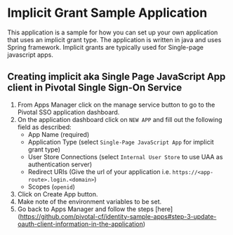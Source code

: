 # Implicit Grant Sample Application

This application is a sample for how you can set up your own application that uses an implicit grant type. The application is written in java and uses Spring framework.
Implicit grants are typically used for Single-page javascript apps.

## Creating implicit aka Single Page JavaScript App client in Pivotal Single Sign-On Service

1. From Apps Manager click on the manage service button to go to the Pivotal SSO application dashboard.
2. On the application dashboard click on `NEW APP` and fill out the following field as described:
    * App Name (required)
    * Application Type (select `Single-Page JavaScript App` for implicit grant type)
    * User Store Connections (select `Internal User Store` to use UAA as authentication server)
    * Redirect URIs (Give the url of your application i.e. `https://<app-route>.login.<domain>`)
    * Scopes (`openid`)
3. Click on Create App button.
4. Make note of the environment variables to be set.
5. Go back to Apps Manager and follow the steps [here] (https://github.com/pivotal-cf/identity-sample-apps#step-3-update-oauth-client-information-in-the-application)
